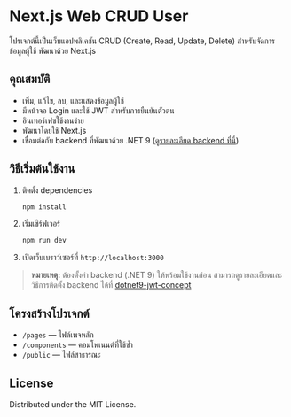 # Next.js Web CRUD User

โปรเจกต์นี้เป็นเว็บแอปพลิเคชัน CRUD (Create, Read, Update, Delete) สำหรับจัดการข้อมูลผู้ใช้ พัฒนาด้วย Next.js

## คุณสมบัติ

- เพิ่ม, แก้ไข, ลบ, และแสดงข้อมูลผู้ใช้
- มีหน้าจอ Login และใช้ JWT สำหรับการยืนยันตัวตน
- อินเทอร์เฟซใช้งานง่าย
- พัฒนาโดยใช้ Next.js
- เชื่อมต่อกับ backend ที่พัฒนาด้วย .NET 9 ([ดูรายละเอียด backend ที่นี่](https://github.com/Sitthiphong-krobkrong/dotnet9-jwt-concept))

## วิธีเริ่มต้นใช้งาน

1. ติดตั้ง dependencies

    ```bash
    npm install
    ```

2. เริ่มเซิร์ฟเวอร์

    ```bash
    npm run dev
    ```

3. เปิดเว็บเบราว์เซอร์ที่ `http://localhost:3000`

> **หมายเหตุ:** ต้องตั้งค่า backend (.NET 9) ให้พร้อมใช้งานก่อน สามารถดูรายละเอียดและวิธีการติดตั้ง backend ได้ที่ [dotnet9-jwt-concept](https://github.com/Sitthiphong-krobkrong/dotnet9-jwt-concept)

## โครงสร้างโปรเจกต์

- `/pages` — ไฟล์เพจหลัก
- `/components` — คอมโพเนนต์ที่ใช้ซ้ำ
- `/public` — ไฟล์สาธารณะ

## License

Distributed under the MIT License.